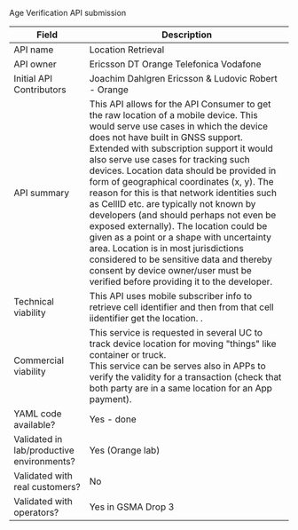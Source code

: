 Age Verification API submission

| **Field** | Description |
| ---- | ----- |
| API name | Location Retrieval |
| API owner | Ericsson DT Orange Telefonica Vodafone |
| Initial API Contributors | Joachim Dahlgren Ericsson & Ludovic Robert - Orange | 
| API summary | This API allows for the API Consumer to get the raw location of a mobile device. This would serve use cases in which the device does not have built in GNSS support. Extended with subscription support it would also serve use cases for tracking such devices. Location data should be provided in form of geographical coordinates (x, y). The reason for this is that network identities such as CellID etc. are typically not known by developers (and should perhaps not even be exposed externally). The location could be given as a point or a shape with uncertainty area. Location is in most jurisdictions considered to be sensitive data and thereby consent by device owner/user must be verified before providing it to the developer.|
| Technical viability | This API uses mobile subscriber info to retrieve cell identifier and then from that cell iidentifier get the location.  </em>.
| Commercial viability | This service is requested in several UC to track device location for moving "things" like container or truck. <br/> This service can be serves also in APPs to verify the validity for a transaction (check that both party are in a same location for an App payment). |
| YAML code available? | Yes - done |
| Validated in lab/productive environments? | Yes (Orange lab) |
| Validated with real customers? | No </em> |
| Validated with operators? | Yes in GSMA Drop 3</em> |
